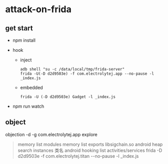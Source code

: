 # attack-on-frida

## get start
- npm install
- hook

  - inject

    ```
    adb shell "su -c /data/local/tmp/frida-server"
    frida -U(-D d2d9503e) -f com.electrolytej.app --no-pause -l _index.js
    ```

  - embedded

    `frida -U (-D d2d9503e) Gadget -l _index.js`

- npm run watch

## object

objection -d -g com.electrolytej.app explore

> memory list modules
> memory list exports libsigchain.so
> android heap search instances 类名
> android hooking list activities/services
frida -D d2d9503e -f com.electrolytej.titan --no-pause -l _index.js

